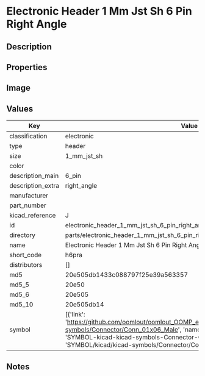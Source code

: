 # Electronic Header 1 Mm Jst Sh 6 Pin Right Angle

## Description

## Properties


## Image


## Values

| Key | Value |
| --- | --- |
| classification | electronic |
| type | header |
| size | 1_mm_jst_sh |
| color |  |
| description_main | 6_pin |
| description_extra | right_angle |
| manufacturer |  |
| part_number |  |
| kicad_reference | J |
| id | electronic_header_1_mm_jst_sh_6_pin_right_angle |
| directory | parts/electronic_header_1_mm_jst_sh_6_pin_right_angle |
| name | Electronic Header 1 Mm Jst Sh 6 Pin Right Angle |
| short_code | h6pra |
| distributors | [] |
| md5 | 20e505db1433c088797f25e39a563357 |
| md5_5 | 20e50 |
| md5_6 | 20e505 |
| md5_10 | 20e505db14 |
| symbol | [{'link': 'https://github.com/oomlout/oomlout_OOMP_eda_V2/tree/main/SYMBOL/kicad/kicad-symbols/Connector/Conn_01x06_Male', 'name': 'Connector : Conn_01x06_Male', 'id': 'SYMBOL-kicad-kicad-symbols-Connector-Conn_01x06_Male', 'directory': 'SYMBOL/kicad/kicad-symbols/Connector/Conn_01x06_Male/'}] |

## Notes

